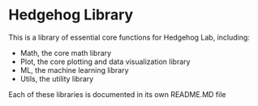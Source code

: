 # Hedgehog Library

This is a library of essential core functions for Hedgehog Lab, including:

- Math, the core math library
- Plot, the core plotting and data visualization library
- ML, the machine learning library
- Utils, the utility library

Each of these libraries is documented in its own README.MD file